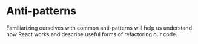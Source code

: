 # Anti-patterns

Familiarizing ourselves with common anti-patterns will help us understand how React works and describe useful forms of refactoring our code.